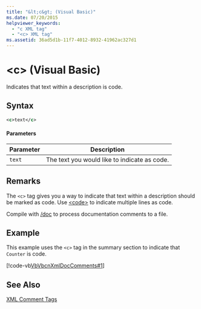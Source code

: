 ```yaml
---
title: "&lt;c&gt; (Visual Basic)"
ms.date: 07/20/2015
helpviewer_keywords: 
  - "c XML tag"
  - "<c> XML tag"
ms.assetid: 36ad5d1b-11f7-4012-8932-41962ac327d1
---
```

# &lt;c&gt; (Visual Basic)
Indicates that text within a description is code.  

## Syntax  

```xml  
<c>text</c>  
```  

#### Parameters  


|Parameter|Description|  
|---|---|  
|`text`|The text you would like to indicate as code.|  

## Remarks  
 The `<c>` tag gives you a way to indicate that text within a description should be marked as code. Use [\<code>](../../../visual-basic/language-reference/xmldoc/code.md) to indicate multiple lines as code.  

 Compile with [/doc](../../../visual-basic/reference/command-line-compiler/doc.md) to process documentation comments to a file.  

## Example  
 This example uses the `<c>` tag in the summary section to indicate that `Counter` is code.  

 [!code-vb[VbVbcnXmlDocComments#1](../../../visual-basic/language-reference/xmldoc/codesnippet/VisualBasic/c_1.vb)]  

## See Also  
 [XML Comment Tags](../../../visual-basic/language-reference/xmldoc/recommended-xml-tags-for-documentation-comments.md)
